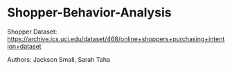 # Shopper-Behavior-Analysis

Shopper Dataset:
https://archive.ics.uci.edu/dataset/468/online+shoppers+purchasing+intention+dataset

Authors:
Jackson Small, Sarah Taha
